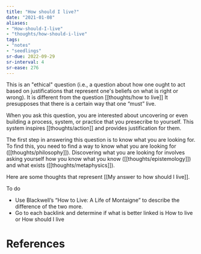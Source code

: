 ```yaml
---
title: "How should I live?"
date: "2021-01-08"
aliases:
- "How-should-I-live"
- "thoughts/how-should-i-live"
tags:
- "notes"
- "seedlings"
sr-due: 2022-09-29
sr-interval: 4
sr-ease: 276
---
```


This is an "ethical" question (i.e., a question about how one ought to act based on justifications that represent one's beliefs on what is right or wrong). It is different from the question [[thoughts/how to live]] It presupposes that there is a certain way that one “must” live.

When you ask this question, you are interested about uncovering or even building a process, system, or practice that you presecribe to yourself. This system inspires [[thoughts/action]] and provides justification for them.

The first step in answering this question is to know what you are looking for. To find this, you need to find a way to know what you are looking for ([[thoughts/philosophy]]). Discovering what you are looking for involves asking yourself how you know what you know ([[thoughts/epistemology]]) and what exists ([[thoughts/metaphysics]]).

Here are some thoughts that represent [[My answer to how should I live]].

To do

- Use Blackwell’s “How to Live: A Life of Montaigne” to describe the difference of the two more.
- Go to each backlink and determine if what is better linked is How to live or How should I live

# References